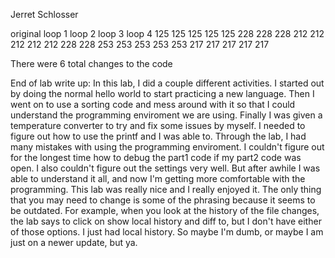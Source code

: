Jerret Schlosser

original loop 1 loop 2 loop 3 loop 4
125      125    125    125    125 
228      228    228    212    212 
212      212    212    228    228 
253      253    253    253    253 
217      217    217    217    217

There were 6 total changes to the code

End of lab write up: In this lab, I did a couple different activities. I started out by doing the normal hello world to start practicing a new language. Then I went on to use a sorting code and mess around with it so that I could understand the programming enviroment we are using. Finally I was given a temperature converter to try and fix some issues by myself. I needed to figure out how to use the printf and I was able to. Through the lab, I had many mistakes with using the programming enviroment. I couldn't figure out for the longest time how to debug the part1 code if my part2 code was open. I also couldn't figure out the settings very well. But after awhile I was able to understand it all, and now I'm getting more comfortable with the programming. This lab was really nice and I really enjoyed it. The only thing that you may need to change is some of the phrasing because it seems to be outdated. For example, when you look at the history of the file changes, the lab says to click on show local history and diff to, but I don't have either of
those options. I just had local history. So maybe I'm dumb, or maybe I am just on a newer update, but ya.
